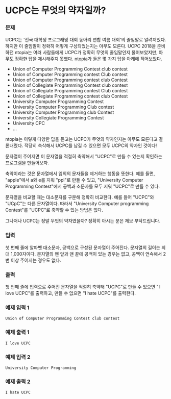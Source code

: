 # UCPC는 무엇의 약자일까?
### 문제

UCPC는 '전국 대학생 프로그래밍 대회 동아리 연합 여름 대회'의 줄임말로 알려져있다. 하지만 이 줄임말이 정확히 어떻게 구성되었는지는 아무도 모른다. UCPC 2018을 준비하던 ntopia는 여러 사람들에게 UCPC가 정확히 무엇의 줄임말인지 물어보았지만, 아무도 정확한 답을 제시해주지 못했다. ntopia가 들은 몇 가지 답을 아래에 적어보았다.

- Union of Computer Programming Contest club contest
- Union of Computer Programming contest Club contest
- Union of Computer Programming contest club Contest
- Union of Collegiate Programming Contest club contest
- Union of Collegiate Programming contest Club contest
- Union of Collegiate Programming contest club Contest
- University Computer Programming Contest
- University Computer Programming Club contest
- University Computer Programming club Contest
- University Collegiate Programming Contest
- University CPC
- ...

ntopia는 이렇게 다양한 답을 듣고는 UCPC가 무엇의 약자인지는 아무도 모른다고 결론내렸다. 적당히 슥삭해서 UCPC를 남길 수 있으면 모두 UCPC의 약자인 것이다!

문자열이 주어지면 이 문자열을 적절히 축약해서 "UCPC"로 만들 수 있는지 확인하는 프로그램을 만들어보자.

축약이라는 것은 문자열에서 임의의 문자들을 제거하는 행동을 뜻한다. 예를 들면, "apple"에서 a와 e를 지워 "ppl"로 만들 수 있고, "University Computer Programming Contest"에서 공백과 소문자를 모두 지워 "UCPC"로 만들 수 있다.

문자열을 비교할 때는 대소문자를 구분해 정확히 비교한다. 예를 들어 "UCPC"와 "UCpC"는 다른 문자열이다. 따라서 "University Computer programming Contest"를 "UCPC"로 축약할 수 있는 방법은 없다.

그나저나 UCPC는 정말 무엇의 약자였을까? 정확히 아시는 분은 제보 부탁드립니다.

### 입력

첫 번째 줄에 알파벳 대소문자, 공백으로 구성된 문자열이 주어진다. 문자열의 길이는 최대 1,000자이다. 문자열의 맨 앞과 맨 끝에 공백이 있는 경우는 없고, 공백이 연속해서 2번 이상 주어지는 경우도 없다.

### 출력

첫 번째 줄에 입력으로 주어진 문자열을 적절히 축약해 "UCPC"로 만들 수 있으면 "I love UCPC"를 출력하고, 만들 수 없으면 "I hate UCPC"를 출력한다.

### 예제 입력 1 

~~~
Union of Computer Programming Contest club contest
~~~

### 예제 출력 1 

~~~
I love UCPC
~~~

### 예제 입력 2 

~~~
University Computer Programming
~~~

### 예제 출력 2 

~~~
I hate UCPC
~~~

